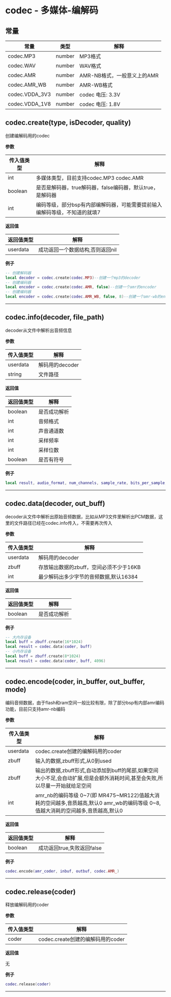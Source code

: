 # codec - 多媒体-编解码

## 常量

|常量|类型|解释|
|-|-|-|
|codec.MP3|number|MP3格式|
|codec.WAV|number|WAV格式|
|codec.AMR|number|AMR-NB格式，一般意义上的AMR|
|codec.AMR_WB|number|AMR-WB格式|
|codec.VDDA_3V3|number|codec 电压: 3.3V|
|codec.VDDA_1V8|number|codec 电压: 1.8V|


## codec.create(type, isDecoder, quality)

创建编解码用的codec

**参数**

|传入值类型|解释|
|-|-|
|int|多媒体类型，目前支持codec.MP3 codec.AMR|
|boolean|是否是解码器，true解码器，false编码器，默认true，是解码器|
|int|编码等级，部分bsp有内部编解码器，可能需要提前输入编解码等级，不知道的就填7|

**返回值**

|返回值类型|解释|
|-|-|
|userdata|成功返回一个数据结构,否则返回nil|

**例子**

```lua
-- 创建解码器
local decoder = codec.create(codec.MP3)--创建一个mp3的decoder
-- 创建编码器
local encoder = codec.create(codec.AMR, false)--创建一个amr的encoder
-- 创建编码器
local encoder = codec.create(codec.AMR_WB, false, 8)--创建一个amr-wb的encoder，编码等级默认8

```

---

## codec.info(decoder, file_path)

decoder从文件中解析出音频信息

**参数**

|传入值类型|解释|
|-|-|
|userdata|解码用的decoder|
|string|文件路径|

**返回值**

|返回值类型|解释|
|-|-|
|boolean|是否成功解析|
|int|音频格式|
|int|声音通道数|
|int|采样频率|
|int|采样位数|
|boolean|是否有符号|

**例子**

```lua
local result, audio_format, num_channels, sample_rate, bits_per_sample, is_signed= codec.info(coder, "xxx")

```

---

## codec.data(decoder, out_buff)

decoder从文件中解析出原始音频数据，比如从MP3文件里解析出PCM数据，这里的文件路径已经在codec.info传入，不需要再次传入

**参数**

|传入值类型|解释|
|-|-|
|userdata|解码用的decoder|
|zbuff|存放输出数据的zbuff，空间必须不少于16KB|
|int|最少解码出多少字节的音频数据,默认16384|

**返回值**

|返回值类型|解释|
|-|-|
|boolean|是否成功解析|

**例子**

```lua
-- 大内存设备
local buff = zbuff.create(16*1024)
local result = codec.data(coder, buff)
-- 小内存设备
local buff = zbuff.create(8*1024)
local result = codec.data(coder, buff, 4096)

```

---

## codec.encode(coder, in_buffer, out_buffer, mode)

编码音频数据，由于flash和ram空间一般比较有限，除了部分bsp有内部amr编码功能，目前只支持amr-nb编码

**参数**

|传入值类型|解释|
|-|-|
|userdata|codec.create创建的编解码用的coder|
|zbuff|输入的数据,zbuff形式,从0到used|
|zbuff|输出的数据,zbuff形式,自动添加到buff的尾部,如果空间大小不足,会自动扩展,但是会额外消耗时间,甚至会失败,所以尽量一开始就给足空间|
|int|amr_nb的编码等级 0~7(即 MR475~MR122)值越大消耗的空间越多,音质越高,默认0 amr_wb的编码等级 0~8,值越大消耗的空间越多,音质越高,默认0|

**返回值**

|返回值类型|解释|
|-|-|
|boolean|成功返回true,失败返回false|

**例子**

```lua
codec.encode(amr_coder, inbuf, outbuf, codec.AMR_)

```

---

## codec.release(coder)

释放编解码用的coder

**参数**

|传入值类型|解释|
|-|-|
|coder|codec.create创建的编解码用的coder|

**返回值**

无

**例子**

```lua
codec.release(coder)

```

---

